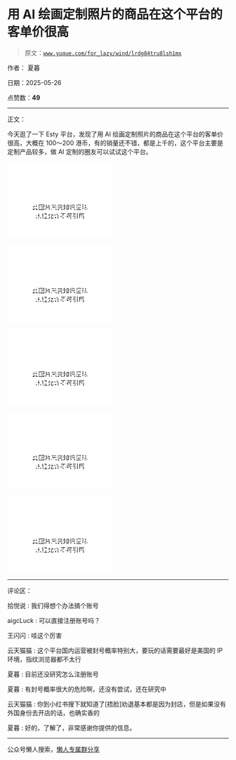 # 用 AI 绘画定制照片的商品在这个平台的客单价很高

> 原文：[`www.yuque.com/for_lazy/wind/lrdg84tru8lsh1mx`](https://www.yuque.com/for_lazy/wind/lrdg84tru8lsh1mx)

作者： 夏暮

日期：2025-05-26

点赞数：**49**

* * *

正文：

今天逛了一下 Esty 平台，发现了用 AI 绘画定制照片的商品在这个平台的客单价很高，大概在 100～200 港币，有的销量还不错，都是上千的，这个平台主要是定制产品较多，做 AI 定制的圈友可以试试这个平台。

![](img/df6ff88dacc5a924aca3f94bf1c9e0b6.png "None")

![](img/f5b447db92d9e49e00dca8bc8f98431f.png "None")

![](img/038bb8f5426205804c2eb943cb17cdab.png "None")

![](img/767d4de7d6b53694e2937d02f519ea47.png "None")

![](img/31b79be80cd78942cf90d08177799aef.png "None")

* * *

评论区：

拾悦说 : 我们得想个办法搞个账号

aigcLuck : 可以直接注册账号吗？

王闪闪 : 哇这个厉害

云天猫猫 : 这个平台国内运营被封号概率特别大，要玩的话需要最好是美国的 IP 环境，指纹浏览器都不太行

夏暮 : 目前还没研究怎么注册账号

夏暮 : 有封号概率很大的危险啊，还没有尝试，还在研究中

云天猫猫 : 你到小红书搜下就知道了[捂脸]劝退基本都是因为封店，但是如果没有外国身份去开店的话，也确实香的

夏暮 : 好的，了解了，非常感谢你提供的信息。

* * *

公众号懒人搜索，[懒人专属群分享](https://lazybook.fun/#/blog/group)